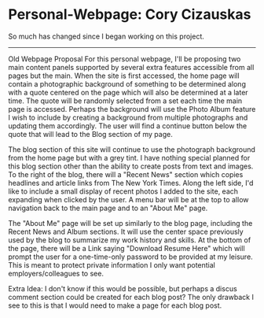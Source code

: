 # Personal-Webpage: Cory Cizauskas

So much has changed since I began working on this project. 


------------------------------------------------------------------------------------------------------------------------------------
Old Webpage Proposal
For this personal webpage, I'll be proposing two main content panels supported by several extra features accessible from all pages
but the main. When the site is first accessed, the home page will contain a photographic background of something to be determined
along with a quote centered on the page which will also be determined at a later time. The quote will be randomly selected from a
set each time the main page is accessed. Perhaps the background will use the Photo Album feature I wish to include by creating a
background from multiple photographs and updating them accordingly. The user will find a continue button below the quote that will
lead to the Blog section of my page.

The blog section of this site will continue to use the photograph background from the home page but with a grey tint. I have nothing
special planned for this blog section other than the ability to create posts from text and images. To the right of the blog, there
will a "Recent News" section which copies headlines and article links from The New York Times. Along the left side, I'd like to
include a small display of recent photos I added to the site, each expanding when clicked by the user. A menu bar will be at the top
to allow navigation back to the main page and to an "About Me" page.

The "About Me" page will be set up similarly to the blog page, including the Recent News and Album sections. It will use the center
space previously used by the blog to summarize my work history and skills. At the bottom of the page, there will be a Link saying
"Download Resume Here" which will prompt the user for a one-time-only password to be provided at my leisure. This is meant to protect
private information I only want potential employers/colleagues to see.

Extra Idea: I don't know if this would be possible, but perhaps a discus comment section could be created for each blog post?
The only drawback I see to this is that I would need to make a page for each blog post.
